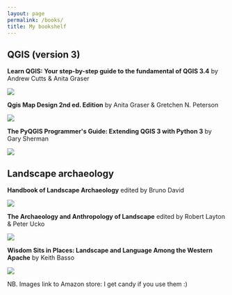 ```yaml
---
layout: page
permalink: /books/
title: My bookshelf 
---
```

## QGIS (version 3)

**Learn QGIS: Your step-by-step guide to the fundamental of QGIS 3.4** 
by Andrew Cutts & Anita Graser 

<a target="_blank"  href="https://www.amazon.com/gp/product/1788997425/ref=as_li_tl?ie=UTF8&camp=1789&creative=9325&creativeASIN=1788997425&linkCode=as2&tag=landarch07-20&linkId=76da4cd939d6ac43d2029434c047b393"><img border="0" src="//ws-na.amazon-adsystem.com/widgets/q?_encoding=UTF8&MarketPlace=US&ASIN=1788997425&ServiceVersion=20070822&ID=AsinImage&WS=1&Format=_SL250_&tag=landarch07-20" ></a><img src="//ir-na.amazon-adsystem.com/e/ir?t=landarch07-20&l=am2&o=1&a=1788997425" width="1" height="1" border="0" alt="" style="border:none !important; margin:0px !important;" />
 
**Qgis Map Design 2nd ed. Edition** 
by	Anita Graser & Gretchen N. Peterson

<a target="_blank"  href="https://www.amazon.com/gp/product/0998547743/ref=as_li_tl?ie=UTF8&camp=1789&creative=9325&creativeASIN=0998547743&linkCode=as2&tag=landarch07-20&linkId=0ee36208a15c6258f6340cdc47744309"><img border="0" src="//ws-na.amazon-adsystem.com/widgets/q?_encoding=UTF8&MarketPlace=US&ASIN=0998547743&ServiceVersion=20070822&ID=AsinImage&WS=1&Format=_SL250_&tag=landarch07-20" ></a><img src="//ir-na.amazon-adsystem.com/e/ir?t=landarch07-20&l=am2&o=1&a=0998547743" width="1" height="1" border="0" alt="" style="border:none !important; margin:0px !important;" />

**The PyQGIS Programmer's Guide: Extending QGIS 3 with Python 3** 
by Gary Sherman

<a target="_blank"  href="https://www.amazon.com/gp/product/0998547727/ref=as_li_tl?ie=UTF8&camp=1789&creative=9325&creativeASIN=0998547727&linkCode=as2&tag=landarch07-20&linkId=5b8a2755e51b4e88a775bf7f78baa754"><img border="0" src="//ws-na.amazon-adsystem.com/widgets/q?_encoding=UTF8&MarketPlace=US&ASIN=0998547727&ServiceVersion=20070822&ID=AsinImage&WS=1&Format=_SL250_&tag=landarch07-20" ></a><img src="//ir-na.amazon-adsystem.com/e/ir?t=landarch07-20&l=am2&o=1&a=0998547727" width="1" height="1" border="0" alt="" style="border:none !important; margin:0px !important;" />
    
## Landscape archaeology

**Handbook of Landscape Archaeology** 
edited by Bruno David 

<a target="_blank"  href="https://www.amazon.com/gp/product/1598746162/ref=as_li_tl?ie=UTF8&camp=1789&creative=9325&creativeASIN=1598746162&linkCode=as2&tag=landarch07-20&linkId=aef99a32f08971887dc2d966ff11a455"><img border="0" src="//ws-na.amazon-adsystem.com/widgets/q?_encoding=UTF8&MarketPlace=US&ASIN=1598746162&ServiceVersion=20070822&ID=AsinImage&WS=1&Format=_SL250_&tag=landarch07-20" ></a><img src="//ir-na.amazon-adsystem.com/e/ir?t=landarch07-20&l=am2&o=1&a=1598746162" width="1" height="1" border="0" alt="" style="border:none !important; margin:0px !important;" />

**The Archaeology and Anthropology of Landscape** 
edited by Robert Layton & Peter Ucko  

<a target="_blank"  href="https://www.amazon.com/gp/product/0415514967/ref=as_li_tl?ie=UTF8&camp=1789&creative=9325&creativeASIN=0415514967&linkCode=as2&tag=landarch07-20&linkId=e89eddcbe3cb994be348a5cc46845a7b"><img border="0" src="//ws-na.amazon-adsystem.com/widgets/q?_encoding=UTF8&MarketPlace=US&ASIN=0415514967&ServiceVersion=20070822&ID=AsinImage&WS=1&Format=_SL250_&tag=landarch07-20" ></a><img src="//ir-na.amazon-adsystem.com/e/ir?t=landarch07-20&l=am2&o=1&a=0415514967" width="1" height="1" border="0" alt="" style="border:none !important; margin:0px !important;" />

**Wisdom Sits in Places: Landscape and Language Among the Western Apache** 
by Keith Basso

<a target="_blank"  href="https://www.amazon.com/gp/product/0826317243/ref=as_li_tl?ie=UTF8&camp=1789&creative=9325&creativeASIN=0826317243&linkCode=as2&tag=landarch07-20&linkId=62fca2633886e9f7ece58b6ce8d930ab"><img border="0" src="//ws-na.amazon-adsystem.com/widgets/q?_encoding=UTF8&MarketPlace=US&ASIN=0826317243&ServiceVersion=20070822&ID=AsinImage&WS=1&Format=_SL250_&tag=landarch07-20" ></a><img src="//ir-na.amazon-adsystem.com/e/ir?t=landarch07-20&l=am2&o=1&a=0826317243" width="1" height="1" border="0" alt="" style="border:none !important; margin:0px !important;" />
    
    
 NB. Images link to Amazon store: I get candy if you use them :)

